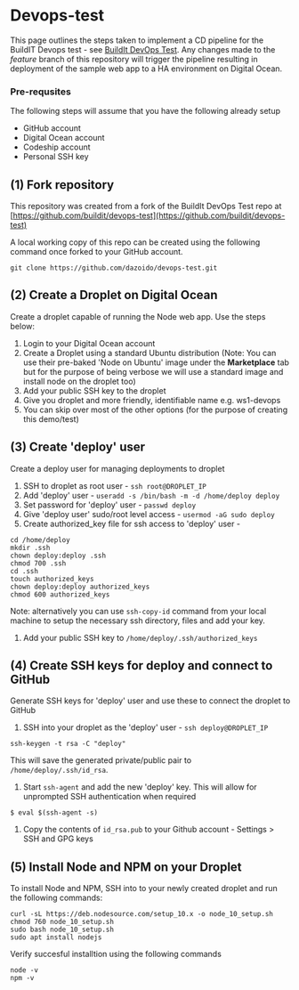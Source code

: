 # Devops-test

This page outlines the steps taken to implement a CD pipeline for the BuildIT Devops test - see [BuildIt DevOps Test](README_BUILDIT.md).
Any changes made to the _feature_ branch of this repository will trigger the pipeline resulting in deployment of the sample
web app to a HA environment on Digital Ocean.

### Pre-requsites
The following steps will assume that you have the following already setup
 * GitHub account
 * Digital Ocean account
 * Codeship account
 * Personal SSH key

## (1) Fork repository
This repository was created from a fork of the BuildIt DevOps Test repo at [https://github.com/buildit/devops-test](https://github.com/buildit/devops-test)

A local working copy of this repo can be created using the following command once forked to your GitHub account.
```
git clone https://github.com/dazoido/devops-test.git
```

## (2) Create a Droplet on Digital Ocean
Create a droplet capable of running the Node web app. Use the steps below:

1. Login to your Digital Ocean account
1. Create a Droplet using a standard Ubuntu distribution (Note: You can use their pre-baked 'Node on Ubuntu' image under the __Marketplace__ tab but for the purpose of being verbose we will use a standard image and install node on the droplet too)
1. Add your public SSH key to the droplet
1. Give you droplet and more friendly, identifiable name e.g. ws1-devops
1. You can skip over most of the other options (for the purpose of creating this demo/test)


## (3) Create 'deploy' user
Create a deploy user for managing deployments to droplet

1. SSH to droplet as root user - `ssh root@DROPLET_IP`
1. Add 'deploy' user - `useradd -s /bin/bash -m -d /home/deploy deploy`
1. Set password for 'deploy' user - `passwd deploy`
1. Give 'deploy user' sudo/root level access - `usermod -aG sudo deploy`
1. Create authorized_key file for ssh access to 'deploy' user -
```
cd /home/deploy
mkdir .ssh
chown deploy:deploy .ssh
chmod 700 .ssh
cd .ssh
touch authorized_keys
chown deploy:deploy authorized_keys
chmod 600 authorized_keys
```
Note: alternatively you can use `ssh-copy-id` command from your local machine to setup the necessary ssh directory, files and add your key.
1. Add your public SSH key to `/home/deploy/.ssh/authorized_keys`


## (4) Create SSH keys for deploy and connect to GitHub
Generate SSH keys for 'deploy' user and use these to connect the droplet to GitHub

1. SSH into your droplet as the 'deploy' user - `ssh deploy@DROPLET_IP`
```
ssh-keygen -t rsa -C "deploy"
```
This will save the generated private/public pair to `/home/deploy/.ssh/id_rsa`.
1. Start `ssh-agent` and add the new 'deploy' key. This will allow for unprompted SSH authentication when required
```
$ eval $(ssh-agent -s)

```
1. Copy the contents of `id_rsa.pub` to your Github account - Settings > SSH and GPG keys


## (5) Install Node and NPM on your Droplet
To install Node and NPM, SSH into to your newly created droplet and run the following commands:

```
curl -sL https://deb.nodesource.com/setup_10.x -o node_10_setup.sh
chmod 760 node_10_setup.sh
sudo bash node_10_setup.sh
sudo apt install nodejs
```

Verify succesful installtion using the following commands
```
node -v
npm -v
```




